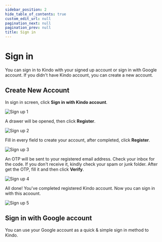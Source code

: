 ```yaml
---
sidebar_position: 2
hide_table_of_contents: true
custom_edit_url: null
pagination_next: null
pagination_prev: null
title: Sign in
---
```


# Sign in

You can sign in to Kindo with your signed up account or sign in with Google account. If you didn't have Kindo account, you can create a new account.

## Create New Account

In sign in screen, click **Sign in with Kindo account**.

![Sign up 1](./img/sign-up-1.png)

A drawer will be opened, then click **Register**.

![Sign up 2](./img/sign-up-2.png)

Fill in every field to create your account, after completed, click **Register**.

![Sign up 3](./img/sign-up-3.png)

An OTP will be sent to your registered email address. Check your inbox for the code. If you don't receive it, kindly check your spam or junk folder. After get the OTP, fill it and then click **Verify**.

![Sign up 4](./img/sign-up-4.png)

All done! You've completed registered Kindo account. Now you can sign in with this acoount.

![Sign up 5](./img/sign-up-5.png)

## Sign in with Google account

You can use your Google account as a quick & simple sign in method to Kindo.
